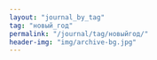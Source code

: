 ```yaml
---
layout: "journal_by_tag"
tag: "новый_год"
permalink: "/journal/tag/новыйгод/"
header-img: "img/archive-bg.jpg"
---
```

